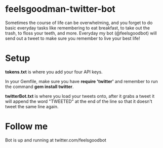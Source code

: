 # feelsgoodman-twitter-bot
Sometimes the course of life can be overwhelming, and you forget to do basic everyday tasks like remembering to eat breakfast, to take out the trash, to floss your teeth, and more. Everyday my bot (@feelsgoodbot) will send out a tweet to make sure you remember to live your best life!

# Setup
**tokens.txt** is where you add your four API keys.  
  
In your Gemfile, make sure you have **require 'twitter'** and remember to run the command **gem install twitter**.  
  
**twitterBot.txt** is where you load your tweets onto, after it grabs a tweet it will append the word "TWEETED" at the end of the line so that it doesn't tweet the same line again.

# Follow me
Bot is up and running at twitter.com/feelsgoodbot
